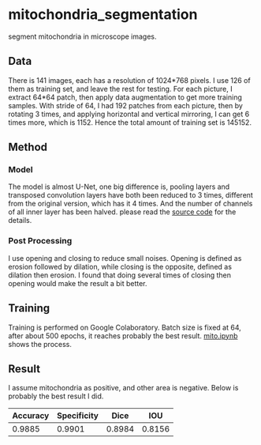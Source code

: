 # mitochondria_segmentation
segment mitochondria in microscope images.

## Data

There is 141 images, each has a resolution of 1024\*768 pixels. I use 126 of them as training set, and leave the rest for testing. For each picture, I extract 64\*64 patch, then apply data augmentation to get more training samples. With stride of 64, I had 192 patches from each picture, then by rotating 3 times, and applying horizontal and vertical mirroring, I can get 6 times more, which is 1152. Hence the total amount of training set is 145152.

## Method

### Model

The model is almost U-Net, one big difference is, pooling layers and transposed convolution layers have both been reduced to 3 times, different from the original version, which has it 4 times. And the number of channels of all inner layer has been halved. please read the [source code](./src/model.py) for the details.

### Post Processing

I use opening and closing to reduce small noises. Opening is defined as erosion followed by dilation, while closing is the opposite, defined as dilation then erosion. I found that doing several times of closing then opening would make the result a bit better. 

## Training

Training is performed on Google Colaboratory. Batch size is fixed at 64, after about 500 epochs, it reaches probably the best result. [mito.ipynb](./src/mito.ipynb) shows the process.

## Result

I assume mitochondria as positive, and other area is negative. Below is probably the best result I did.

| Accuracy | Specificity | Dice   | IOU    |
| -------- | ----------- | ------ | ------ |
| 0.9885   | 0.9901      | 0.8984 | 0.8156 |

